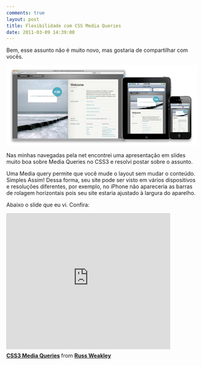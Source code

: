```yaml
---
comments: true
layout: post
title: Flexibilidade com CSS Media Queries
date: 2011-03-09 14:39:00
---
```


Bem, esse assunto não é muito novo, mas gostaria de compartilhar com vocês.

<img src="assets/img/posts/mediaquery.png">

Nas minhas navegadas pela net encontrei uma apresentação em slides muito boa sobre Media Queries no CSS3 e resolvi postar sobre o assunto.

Uma Media query permite que você mude o layout sem mudar o conteúdo. Simples Assim! Dessa forma, seu site pode ser visto em vários dispositivos e resoluções diferentes, por exemplo, no iPhone não apareceria as barras de rolagem horizontais pois seu site estaria ajustado à largura do aparelho.

Abaixo o slide que eu vi. Confira:

<iframe src="http://www.slideshare.net/slideshow/embed_code/4072954" width="427" height="356" frameborder="0" marginwidth="0" marginheight="0" scrolling="no" style="border:1px solid #CCC;border-width:1px 1px 0;margin-bottom:5px" allowfullscreen webkitallowfullscreen mozallowfullscreen> </iframe> <div style="margin-bottom:5px"> <strong> <a href="http://www.slideshare.net/maxdesign/css3-media-queries" title="CSS3 Media Queries" target="_blank">CSS3 Media Queries</a> </strong> from <strong><a href="http://www.slideshare.net/maxdesign" target="_blank">Russ Weakley</a></strong> </div>